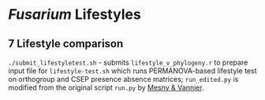 # *Fusarium* Lifestyles

## 7 Lifestyle comparison

`./submit_lifestyletest.sh` - submits `lifestyle_v_phylogeny.r` to prepare input file for `lifestyle-test.sh` which runs PERMANOVA-based lifestyle test on orthogroup and CSEP presence absence matrices; `run_edited.py` is modified from the original script `run.py` by [Mesny & Vannier](https://github.com/fantin-mesny/Effect-Of-Biological-Categories-On-Genomes-Composition).
